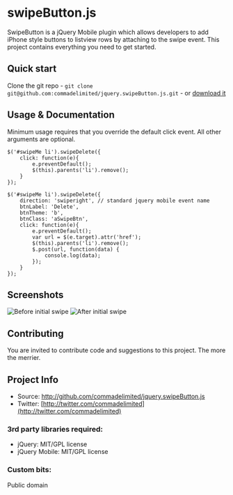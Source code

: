 # swipeButton.js

SwipeButton is a jQuery Mobile plugin which allows developers to add iPhone style buttons to listview rows by attaching to the swipe event. This project contains everything you need to get started.

## Quick start

Clone the git repo - `git clone git@github.com:commadelimited/jquery.swipeButton.js.git` - or [download it](https://github.com/commadelimited/jquery.swipeButton.js/zipball/master)

## Usage & Documentation
Minimum usage requires that you override the default click event. All other arguments are optional.

	$('#swipeMe li').swipeDelete({
		click: function(e){
			e.preventDefault();
			$(this).parents('li').remove();
		}
	});

	$('#swipeMe li').swipeDelete({
		direction: 'swiperight', // standard jquery mobile event name
		btnLabel: 'Delete',
		btnTheme: 'b',
		btnClass: 'aSwipeBtn',
		click: function(e){
			e.preventDefault();
			var url = $(e.target).attr('href');
			$(this).parents('li').remove();
			$.post(url, function(data) {
				console.log(data);
			});
		}
	});

## Screenshots
![Before initial swipe](http://andymatthews.net/code/swipeButton/swipebutton-01.jpg)
![After initial swipe](http://andymatthews.net/code/swipeButton/swipebutton-02.jpg)

## Contributing

You are invited to contribute code and suggestions to this project. The more the merrier.

## Project Info

* Source: http://github.com/commadelimited/jquery.swipeButton.js
* Twitter: [http://twitter.com/commadelimited](http://twitter.com/commadelimited)

### 3rd party libraries required:

* jQuery: MIT/GPL license
* jQuery Mobile: MIT/GPL license

### Custom bits:

Public domain